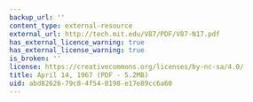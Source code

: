 ```yaml
---
backup_url: ''
content_type: external-resource
external_url: http://tech.mit.edu/V87/PDF/V87-N17.pdf
has_external_licence_warning: true
has_external_license_warning: true
is_broken: ''
license: https://creativecommons.org/licenses/by-nc-sa/4.0/
title: April 14, 1967 (PDF - 5.2MB)
uid: abd82626-79c8-4f54-8198-e17e89cc6a60
---
```

